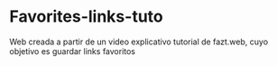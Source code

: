 # Favorites-links-tuto
Web creada a partir de un video explicativo tutorial de fazt.web, cuyo objetivo es guardar links favoritos
